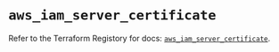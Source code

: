# `aws_iam_server_certificate`

Refer to the Terraform Registory for docs: [`aws_iam_server_certificate`](https://registry.terraform.io/providers/hashicorp/aws/4.66.0/docs/resources/iam_server_certificate).
